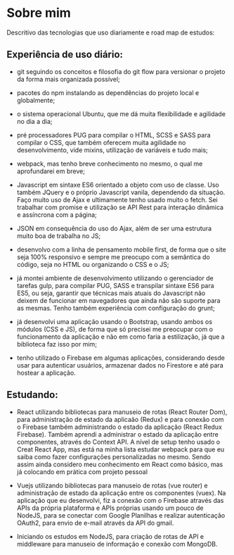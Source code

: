 # Sobre mim
Descritivo das tecnologias que uso diariamente e road map de estudos:

## Experiência de uso diário: 
  - git seguindo os conceitos e filosofia do git flow para versionar o projeto da forma mais organizada possível; 

  - pacotes do npm instalando as dependências do projeto local e globalmente; 

  - o sistema operacional Ubuntu, que me dá muita flexibilidade e agilidade no dia a dia; 

  - pré processadores PUG para compilar o HTML,  SCSS e SASS para compilar o CSS, que também oferecem muita agilidade no desenvolvimento, vide mixins, utilização de variáveis e tudo mais;

  - webpack, mas tenho breve conhecimento no mesmo, o qual me aprofundarei em breve;

  - Javascript em sintaxe ES6 orientado a objeto com uso de classe. Uso também JQuery e o próprio Javascript vanila, dependendo da situação. Faço muito uso de Ajax e ultimamente tenho usado muito o fetch. Sei trabalhar com promise e utilização se API Rest para interação dinâmica e assíncrona com a página;

  - JSON em consequência do uso do Ajax, além de ser uma estrutura muito boa de trabalha no JS;

  - desenvolvo com a linha de pensamento mobile first, de forma que o site seja 100% responsivo e sempre me preocupo com a semântica do código, seja no HTML ou organizando o CSS e o JS;

  - já montei ambiente de desenvolvimento utilizando o gerenciador de tarefas gulp, para compilar PUG, SASS e transpilar sintaxe ES6 para ES5, ou seja, garantir que técnicas mais atuais do Javascript não deixem de funcionar em navegadores que ainda não são suporte para as mesmas. Tenho também experiência com configuração do grunt;

  - já desenvolvi uma aplicação usando o Bootstrap, usando ambos os módulos (CSS e JS), de forma que só precisei me preocupar com o funcionamento da aplicação e não em como faria a estilização, já que a biblioteca faz isso por mim;

  - tenho utilizado o Firebase em algumas aplicações, considerando desde usar para autenticar usuários, armazenar dados no Firestore e até para hostear a aplicação.

## Estudando:

  - React utilizando bibliotecas para manuseio de rotas (React Router Dom), para administração de estado da aplicaão (Redux) e para conexão com o Firebase também administrando o estado da aplicação (React Redux Firebase). Também aprendi a administrar o estado da aplicação entre componentes, através do Context API. A nível de setup tenho usado o Creat React App, mas está na minha lista estudar webpack para que eu saiba como fazer configurações personalizadas no mesmo. Sendo assim ainda considero meu conhecimento em React como básico, mas já colocando em prática com projeto pessoal

  - Vuejs utilizando bibliotecas para manuseio de rotas (vue router) e administração de estado da aplicação entre os componentes (vuex). Na aplicação que eu desenvolvi, fiz a conexão com o Firebase através das APIs da própria plataforma e APIs próprias usando um pouco de NodeJS, para se conectar com Google Planilhas e realizar autenticação OAuth2, para envio de e-mail através da API do gmail.
  
- Iniciando os estudos em NodeJS, para criação de rotas de API e middleware para manuseio de informação e conexão com MongoDB.
